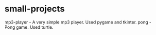 # small-projects

mp3-player - A very simple mp3 player. Used pygame and tkinter.
pong - Pong game. Used turtle.
